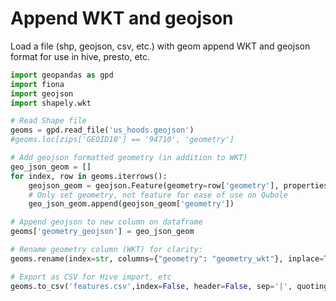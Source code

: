 # Append WKT and geojson 

Load a file (shp, geojson, csv, etc.) with geom append WKT and geojson format for use in hive, presto, etc.

```python
import geopandas as gpd
import fiona
import geojson
import shapely.wkt

# Read Shape file
geoms = gpd.read_file('us_hoods.geojson')
#geoms.loc[zips['GEOID10'] == '94710', 'geometry']

# Add geojson formatted geometry (in addition to WKT)
geo_json_geom = []
for index, row in geoms.iterrows():
    geojson_geom = geojson.Feature(geometry=row['geometry'], properties={})
    # Only set geometry, not feature for ease of use on Qubole
    geo_json_geom.append(geojson_geom['geometry'])

# Append geojson to new column on dataframe
geoms['geometry_geojson'] = geo_json_geom

# Rename geometry column (WKT) for clarity:
geoms.rename(index=str, columns={"geometry": "geometry_wkt"}, inplace=True)

# Export as CSV for Hive import, etc
geoms.to_csv('features.csv',index=False, header=False, sep='|', quoting=3)
```
